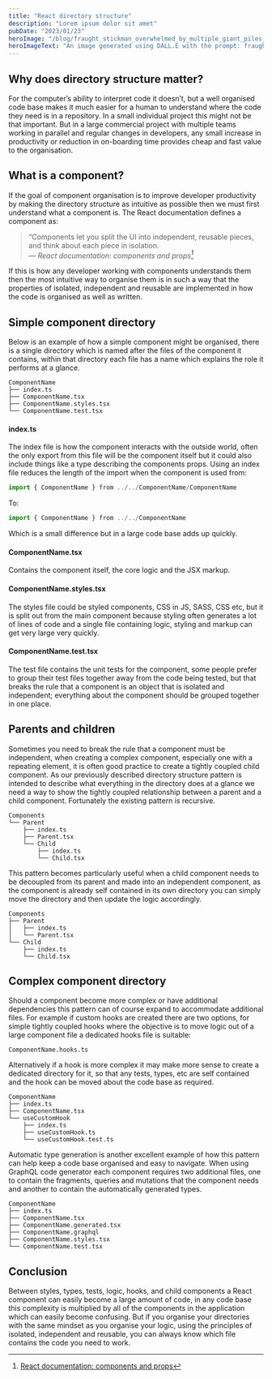 ```yaml
---
title: "React directory structure"
description: "Lorem ipsum dolor sit amet"
pubDate: "2023/01/23"
heroImage: "/blog/fraught_stickman_overwhelmed_by_multiple_giant_piles_of_paper.webp"
heroImageText: "An image generated using DALL.E with the prompt: fraught stickman overwhelmed by multiple giant piles of paper"
---
```


## Why does directory structure matter?

For the computer’s ability to interpret code it doesn’t, but a well organised code base makes it much easier for a human to understand where the code they need is in a repository. In a small individual project this might not be that important. But in a large commercial project with multiple teams working in parallel and regular changes in developers, any small increase in productivity or reduction in on-boarding time provides cheap and fast value to the organisation.

## What is a component?

If the goal of component organisation is to improve developer productivity by making the directory structure as intuitive as possible then we must first understand what a component is. The React documentation defines a component as:

> “Components let you split the UI into independent, reusable pieces, and think about each piece in isolation.<br>
> — <cite>React documentation: components and props[^1]</cite>

[^1]: [React documentation: components and props](https://reactjs.org/docs/components-and-props.html)

If this is how any developer working with components understands them then the most intuitive way to organise them is in such a way that the properties of isolated, independent and reusable are implemented in how the code is organised as well as written.

## Simple component directory

Below is an example of how a simple component might be organised, there is a single directory which is named after the files of the component it contains, within that directory each file has a name which explains the role it performs at a glance.

```
ComponentName
├── index.ts
├── ComponentName.tsx
├── ComponentName.styles.tsx
└── ComponentName.test.tsx
```

#### index.ts

The index file is how the component interacts with the outside world, often the only export from this file will be the component itself but it could also include things like a type describing the components props. Using an index file reduces the length of the import when the component is used from:

```TypeScript
import { ComponentName } from ../../ComponentName/ComponentName
```

To:

```TypeScript
import { ComponentName } from ../../ComponentName
```

Which is a small difference but in a large code base adds up quickly.

#### ComponentName.tsx

Contains the component itself, the core logic and the JSX markup.

#### ComponentName.styles.tsx

The styles file could be styled components, CSS in JS, SASS, CSS etc, but it is split out from the main component because styling often generates a lot of lines of code and a single file containing logic, styling and markup can get very large very quickly.

#### ComponentName.test.tsx

The test file contains the unit tests for the component, some people prefer to group their test files together away from the code being tested, but that breaks the rule that a component is an object that is isolated and independent; everything about the component should be grouped together in one place.

## Parents and children

Sometimes you need to break the rule that a component must be independent, when creating a complex component, especially one with a repeating element, it is often good practice to create a tightly coupled child component. As our previously described directory structure pattern is intended to describe what everything in the directory does at a glance we need a way to show the tightly coupled relationship between a parent and a child component. Fortunately the existing pattern is recursive.

```
Components
└── Parent
    ├── index.ts
    ├── Parent.tsx
    └── Child
        ├── index.ts
        └── Child.tsx
```

This pattern becomes particularly useful when a child component needs to be decoupled from its parent and made into an independent component, as the component is already self contained in its own directory you can simply move the directory and then update the logic accordingly.

```
Components
├── Parent
│   ├── index.ts
│   └── Parent.tsx
└── Child
    ├── index.ts
    └── Child.tsx
```

## Complex component directory

Should a component become more complex or have additional dependencies this pattern can of course expand to accommodate additional files. For example if custom hooks are created there are two options, for simple tightly coupled hooks where the objective is to move logic out of a large component file a dedicated hooks file is suitable:

```
ComponentName.hooks.ts
```

Alternatively if a hook is more complex it may make more sense to create a dedicated directory for it, so that any tests, types, etc are self contained and the hook can be moved about the code base as required.

```
ComponentName
├── index.ts
├── ComponentName.tsx
└── useCustomHook
    ├── index.ts
    ├── useCustomHook.ts
    └── useCustomHook.test.ts
```

Automatic type generation is another excellent example of how this pattern can help keep a code base organised and easy to navigate. When using GraphQL code generator each component requires two additional files, one to contain the fragments, queries and mutations that the component needs and another to contain the automatically generated types.

```
ComponentName
├── index.ts
├── ComponentName.tsx
├── ComponentName.generated.tsx
├── ComponentName.graphql
├── ComponentName.styles.tsx
└── ComponentName.test.tsx
```

## Conclusion

Between styles, types, tests, logic, hooks, and child components a React component can easily become a large amount of code, in any code base this complexity is multiplied by all of the components in the application which can easily become confusing. But if you organise your directories with the same mindset as you organise your logic, using the principles of isolated, independent and reusable, you can always know which file contains the code you need to work.
